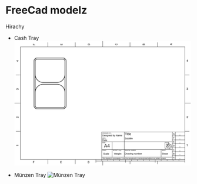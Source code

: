 # FreeCad modelz

Hirachy
- Cash Tray
![Cash Tray](cashtray.svg "Cash Tray")

- Münzen Tray
![Münzen Tray](münzentray.svg "Münzen Tray")

